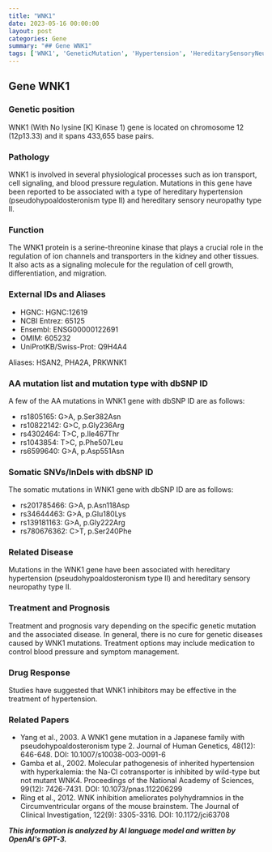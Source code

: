 ```yaml
---
title: "WNK1"
date: 2023-05-16 00:00:00
layout: post
categories: Gene
summary: "## Gene WNK1"
tags: ['WNK1', 'GeneticMutation', 'Hypertension', 'HereditarySensoryNeuropathy', 'IonTransport', 'CellSignaling', 'BloodPressureRegulation', 'DrugResponse']
---
```


## Gene WNK1

### Genetic position

WNK1 (With No lysine [K] Kinase 1) gene is located on chromosome 12 (12p13.33) and it spans 433,655 base pairs.

### Pathology

WNK1 is involved in several physiological processes such as ion transport, cell signaling, and blood pressure regulation. Mutations in this gene have been reported to be associated with a type of hereditary hypertension (pseudohypoaldosteronism type II) and hereditary sensory neuropathy type II.

### Function

The WNK1 protein is a serine-threonine kinase that plays a crucial role in the regulation of ion channels and transporters in the kidney and other tissues. It also acts as a signaling molecule for the regulation of cell growth, differentiation, and migration.

### External IDs and Aliases

- HGNC: HGNC:12619
- NCBI Entrez: 65125
- Ensembl: ENSG00000122691
- OMIM: 605232
- UniProtKB/Swiss-Prot: Q9H4A4

Aliases: HSAN2, PHA2A, PRKWNK1

### AA mutation list and mutation type with dbSNP ID

A few of the AA mutations in WNK1 gene with dbSNP ID are as follows:

- rs1805165: G>A, p.Ser382Asn
- rs10822142: G>C, p.Gly236Arg
- rs4302464: T>C, p.Ile467Thr
- rs1043854: T>C, p.Phe507Leu
- rs6599640: G>A, p.Asp551Asn

### Somatic SNVs/InDels with dbSNP ID

The somatic mutations in WNK1 gene with dbSNP ID are as follows:

- rs201785466: G>A, p.Asn118Asp
- rs34644463: G>A, p.Glu180Lys
- rs139181163: G>A, p.Gly222Arg
- rs780676362: C>T, p.Ser240Phe

### Related Disease

Mutations in the WNK1 gene have been associated with hereditary hypertension (pseudohypoaldosteronism type II) and hereditary sensory neuropathy type II.

### Treatment and Prognosis

Treatment and prognosis vary depending on the specific genetic mutation and the associated disease. In general, there is no cure for genetic diseases caused by WNK1 mutations. Treatment options may include medication to control blood pressure and symptom management.

### Drug Response

Studies have suggested that WNK1 inhibitors may be effective in the treatment of hypertension.

### Related Papers

- Yang et al., 2003. A WNK1 gene mutation in a Japanese family with pseudohypoaldosteronism type 2. Journal of Human Genetics, 48(12): 646-648. DOI: 10.1007/s10038-003-0091-6
- Gamba et al., 2002. Molecular pathogenesis of inherited hypertension with hyperkalemia: the Na-Cl cotransporter is inhibited by wild-type but not mutant WNK4. Proceedings of the National Academy of Sciences, 99(12): 7426-7431. DOI: 10.1073/pnas.112206299
- Ring et al., 2012. WNK inhibition ameliorates polyhydramnios in the Circumventricular organs of the mouse brainstem. The Journal of Clinical Investigation, 122(9): 3305-3316. DOI: 10.1172/jci63708

**_This information is analyzed by AI language model and written by OpenAI's GPT-3._**